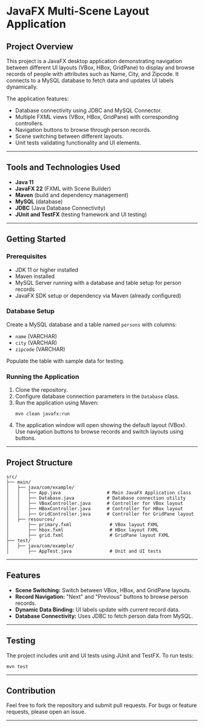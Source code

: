 # JavaFX Multi-Scene Layout Application

## Project Overview

This project is a JavaFX desktop application demonstrating navigation between different UI layouts (VBox, HBox, GridPane) to display and browse records of people with attributes such as Name, City, and Zipcode. It connects to a MySQL database to fetch data and updates UI labels dynamically.

The application features:
- Database connectivity using JDBC and MySQL Connector.
- Multiple FXML views (VBox, HBox, GridPane) with corresponding controllers.
- Navigation buttons to browse through person records.
- Scene switching between different layouts.
- Unit tests validating functionality and UI elements.

---

## Tools and Technologies Used

- **Java 11**
- **JavaFX 22** (FXML with Scene Builder)
- **Maven** (build and dependency management)
- **MySQL** (database)
- **JDBC** (Java Database Connectivity)
- **JUnit and TestFX** (testing framework and UI testing)

---

## Getting Started

### Prerequisites

- JDK 11 or higher installed
- Maven installed
- MySQL Server running with a database and table setup for person records
- JavaFX SDK setup or dependency via Maven (already configured)

### Database Setup

Create a MySQL database and a table named `persons` with columns:
- `name` (VARCHAR)
- `city` (VARCHAR)
- `zipcode` (VARCHAR)

Populate the table with sample data for testing.

### Running the Application

1. Clone the repository.
2. Configure database connection parameters in the `Database` class.
3. Run the application using Maven:
   ```
   mvn clean javafx:run
   ```
4. The application window will open showing the default layout (VBox). Use navigation buttons to browse records and switch layouts using buttons.

---

## Project Structure

```
src/
├── main/
│   ├── java/com/example/
│   │   ├── App.java                 # Main JavaFX Application class
│   │   ├── Database.java            # Database connection utility
│   │   ├── VBoxController.java      # Controller for VBox layout
│   │   ├── HBoxController.java      # Controller for HBox layout
│   │   ├── GridController.java      # Controller for GridPane layout
│   ├── resources/
│       ├── primary.fxml              # VBox layout FXML
│       ├── hbox.fxml                 # HBox layout FXML
│       ├── grid.fxml                 # GridPane layout FXML
├── test/
│   ├── java/com/example/
│       ├── AppTest.java              # Unit and UI tests
```

---

## Features

- **Scene Switching:** Switch between VBox, HBox, and GridPane layouts.
- **Record Navigation:** "Next" and "Previous" buttons to browse person records.
- **Dynamic Data Binding:** UI labels update with current record data.
- **Database Connectivity:** Uses JDBC to fetch person data from MySQL.

---

## Testing

The project includes unit and UI tests using JUnit and TestFX. To run tests:

```
mvn test
```

---

## Contribution

Feel free to fork the repository and submit pull requests. For bugs or feature requests, please open an issue.

---


